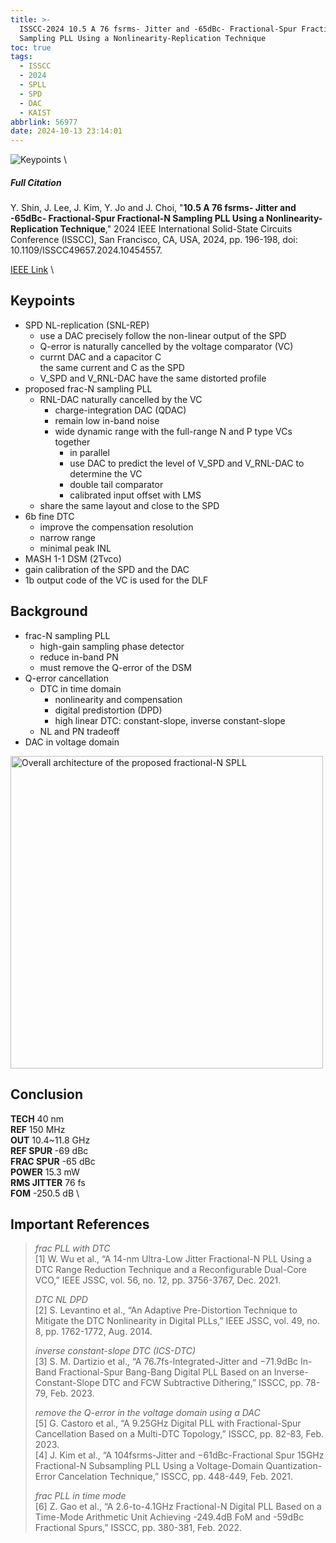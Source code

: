 ```yaml
---
title: >-
  ISSCC-2024 10.5 A 76 fsrms- Jitter and -65dBc- Fractional-Spur Fractional-N
  Sampling PLL Using a Nonlinearity-Replication Technique
toc: true
tags:
  - ISSCC
  - 2024
  - SPLL
  - SPD
  - DAC
  - KAIST
abbrlink: 56977
date: 2024-10-13 23:14:01
---
```


![Keypoints](https://s21.ax1x.com/2024/10/13/pAtkRsI.png) \

##### Full Citation

Y. Shin, J. Lee, J. Kim, Y. Jo and J. Choi, "**10.5 A 76 fsrms- Jitter and -65dBc- Fractional-Spur Fractional-N Sampling PLL Using a Nonlinearity-Replication Technique**," 2024 IEEE International Solid-State Circuits Conference (ISSCC), San Francisco, CA, USA, 2024, pp. 196-198, doi: 10.1109/ISSCC49657.2024.10454557.

[IEEE Link](https://ieeexplore.ieee.org/document/10454557) \

## Keypoints

- SPD NL-replication (SNL-REP)
  - use a DAC precisely follow the non-linear output of the SPD
  - Q-error is naturally cancelled by the voltage comparator (VC)
  - currnt DAC and a capacitor C \
    the same current and C as the SPD
  - V_SPD and V_RNL-DAC have the same distorted profile
- proposed frac-N sampling PLL
  - RNL-DAC naturally cancelled by the VC
    - charge-integration DAC (QDAC)
    - remain low in-band noise
    - wide dynamic range with the full-range N and P type VCs together
      - in parallel
      - use DAC to predict the level of V_SPD and V_RNL-DAC to determine the VC
      - double tail comparator
      - calibrated input offset with LMS
  - share the same layout and close to the SPD 
- 6b fine DTC 
  - improve the compensation resolution
  - narrow range 
  - minimal peak INL
- MASH 1-1 DSM (2Tvco)
- gain calibration of the SPD and the DAC
- 1b output code of the VC is used for the DLF

## Background

- frac-N sampling PLL
  - high-gain sampling phase detector
  - reduce in-band PN
  - must remove the Q-error of the DSM
- Q-error cancellation
  - DTC in time domain
    - nonlinearity and compensation
    - digital predistortion (DPD)
    - high linear DTC: constant-slope, inverse constant-slope
  - NL and PN tradeoff
- DAC in voltage domain

<img src="https://s21.ax1x.com/2024/10/13/pAtk2QA.png" width = "500" alt="Overall architecture of the proposed fractional-N SPLL" align=center />

## Conclusion

**TECH**  40 nm \
**REF**  150 MHz \
**OUT**  10.4~11.8 GHz \
**REF SPUR**  -69 dBc \
**FRAC SPUR**  -65 dBc \
**POWER**  15.3 mW  \
**RMS JITTER**  76 fs \
**FOM**  -250.5 dB \

## Important References

> *frac PLL with DTC* \
> [1] W. Wu et al., “A 14-nm Ultra-Low Jitter Fractional-N PLL Using a DTC Range Reduction Technique and a Reconfigurable Dual-Core VCO,” IEEE JSSC, vol. 56, no. 12, pp. 3756-3767, Dec. 2021.
> 
> *DTC NL DPD* \
> [2] S. Levantino et al., “An Adaptive Pre-Distortion Technique to Mitigate the DTC Nonlinearity in Digital PLLs,” IEEE JSSC, vol. 49, no. 8, pp. 1762-1772, Aug. 2014.
> 
> *inverse constant-slope DTC (ICS-DTC)* \
> [3] S. M. Dartizio et al., “A 76.7fs-lntegrated-Jitter and −71.9dBc In-Band Fractional-Spur Bang-Bang Digital PLL Based on an Inverse-Constant-Slope DTC and FCW Subtractive Dithering,” ISSCC, pp. 78-79, Feb. 2023.
> 
> *remove the Q-error in the voltage domain using a DAC* \
> [5] G. Castoro et al., “A 9.25GHz Digital PLL with Fractional-Spur Cancellation Based on a Multi-DTC Topology,” ISSCC, pp. 82-83, Feb. 2023. \
> [4] J. Kim et al., “A 104fsrms-Jitter and −61dBc-Fractional Spur 15GHz Fractional-N Subsampling PLL Using a Voltage-Domain Quantization-Error Cancelation Technique,” ISSCC, pp. 448-449, Feb. 2021.
> 
> *frac PLL in time mode* \
> [6] Z. Gao et al., “A 2.6-to-4.1GHz Fractional-N Digital PLL Based on a Time-Mode Arithmetic Unit Achieving -249.4dB FoM and -59dBc Fractional Spurs,” ISSCC, pp. 380-381, Feb. 2022.